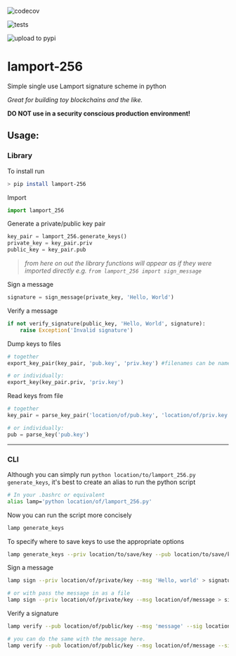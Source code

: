 ![codecov](https://codecov.io/gh/johnpaulkiser/lamport-256/branch/main/graph/badge.svg?token=ZWIK9EVZ3N)

![tests](https://github.com/johnpaulkiser/lamport-256/workflows/tests/badge.svg)

![upload to pypi](https://github.com/johnpaulkiser/lamport-256/workflows/upload%20to%20pypi/badge.svg)

# lamport-256
Simple single use Lamport signature scheme in python

_Great for building toy blockchains and the like._

**DO NOT use in a security conscious production environment!** 


## Usage:
### Library

To install run 
```bash
> pip install lamport-256
```

Import
```python
import lamport_256
```

Generate a private/public key pair
```python
key_pair = lamport_256.generate_keys()
private_key = key_pair.priv
public_key = key_pair.pub
```

> _from here on out the library functions will appear as if they were imported directly e.g. `from lamport_256 import sign_message`_

Sign a message
```python
signature = sign_message(private_key, 'Hello, World')
```

Verify a message
```python
if not verify_signature(public_key, 'Hello, World', signature):
    raise Exception('Invalid signature')
```

Dump keys to files
```python
# together
export_key_pair(key_pair, 'pub.key', 'priv.key') #filenames can be named anything you'd like

# or individually:
export_key(key_pair.priv, 'priv.key')
```

Read keys from file
```python
# together
key_pair = parse_key_pair('location/of/pub.key', 'location/of/priv.key')

# or individually:
pub = parse_key('pub.key')
```

_____
### CLI

Although you can simply run `python location/to/lamport_256.py generate_keys`, it's best to create an alias to run the python script
```bash
# In your .bashrc or equivalent
alias lamp='python location/of/lamport_256.py'
```

Now you can run the script more concisely
```bash
lamp generate_keys
```

To specify where to save keys to use the appropriate options
```bash
lamp generate_keys --priv location/to/save/key --pub location/to/save/key
```

Sign a message
```bash
lamp sign --priv location/of/private/key --msg 'Hello, world' > signature.txt

# or with pass the message in as a file
lamp sign --priv location/of/private/key --msg location/of/message > signature.txt
```

Verify a signature
```bash
lamp verify --pub location/of/public/key --msg 'message' --sig location/of/signature 

# you can do the same with the message here.
lamp verify --pub location/of/public/key --msg location/of/message --sig location/of/signature 
```
